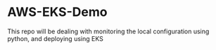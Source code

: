 # AWS-EKS-Demo
This repo will be dealing with monitoring the local configuration using python, and deploying using EKS
